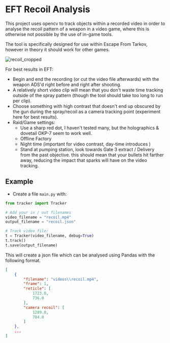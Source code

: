 # EFT Recoil Analysis
This project uses opencv to track objects within a recorded video in order to analyse the recoil pattern of a weapon in a video game, where this is otherwise not possible by the use of in-game tools.

The tool is specifically designed for use within Escape From Tarkov, however in theory it should work for other games.

![recoil_cropped](https://user-images.githubusercontent.com/64594018/182376402-5c842ed5-0ca1-4258-acfa-5d9ea6efeac9.gif)

For best results in EFT:
 - Begin and end the recording (or cut the video file afterwards) with the weapon ADS'd right before and right after shooting.
 - A relatively short video clip will mean that you don't waste time tracking outside of the spray pattern (though the tool should take too long to run per clip).
 - Choose something with high contrast that doesn't end up obscured by the gun during the spray/recoil as a camera tracking point (experiment here for best results).
 - Raid/Game settings:
    - Use a sharp red dot, I haven't tested many, but the holographics & dovetail OKP-7 seem to work well.
    - Offline Factory
    - Night time (important for video contrast, day-time introduces )
    - Stand at pumping station, look towards Gate 3 extract / Delivery from the past objective.
      this should mean that your bullets hit farther away, reducing the impact that sparks will have on the video tracking.


## Example

* Create a file `main.py` with:

```Python
from tracker import Tracker

# Add your in / out filenames
video_filename = "recoil.mp4"
output_filename = "recoil.json"

# Track video file:
t = Tracker(video_filename, debug=True)
t.track()
t.save(output_filename)

```

This will create a json file which can be analysed using Pandas with the following format.

```JSON
[
    {
        "filename": "videos\\recoil.mp4",
        "frame": 1,
        "reticle": [
            1723.0,
            736.0
        ],
        "camera recoil": [
            1289.0,
            784.0
        ]
    },
    ...
]
```
